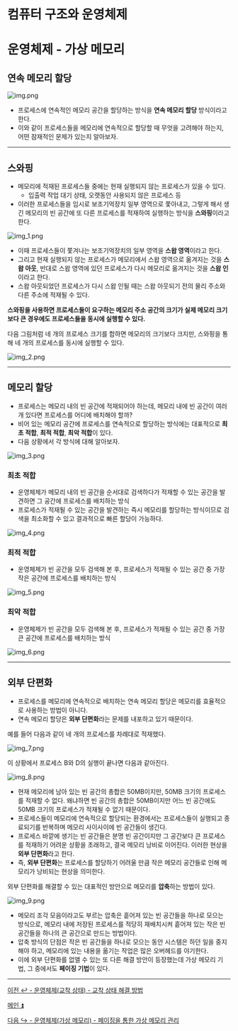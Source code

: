 # 컴퓨터 구조와 운영체제

# 운영체제 - 가상 메모리

## 연속 메모리 할당

![img.png](image/img.png)

- 프로세스에 연속적인 메모리 공간을 할당하는 방식을 **연속 메모리 할당** 방식이라고 한다.
- 이와 같이 프로세스들을 메모리에 연속적으로 할당할 때 무엇을 고려해야 하는지, 어떤 잠재적인 문제가 있는지 알아보자.

---

## 스와핑

- 메모리에 적재된 프로세스들 중에는 현재 실행되지 않는 프로세스가 있을 수 있다.
  - 입출력 작업 대기 상태, 오랫동안 사용되지 않은 프로세스 등
- 이러한 프로세스들을 임시로 보조기억장치 일부 영역으로 쫓아내고, 그렇게 해서 생긴 메모리의 빈 공간에 또 다른 프로세스를 적재하여 실행하는 방식을 **스와핑**이라고 한다.

![img_1.png](image/img_1.png)

- 이때 프로세스들이 쫓겨나는 보조기억장치의 일부 영역을 **스왑 영역**이라고 한다.
- 그리고 현재 실행되지 않는 프로세스가 메모리에서 스왑 영역으로 옮겨지는 것을 **스왑 아웃**, 반대로 스왑 영역에 있던 프로세스가 다시 메모리로 옮겨지는 것을 **스왑 인**이라고 한다.
- 스왑 아웃되었던 프로세스가 다시 스왑 인될 때는 스왑 아웃되기 전의 물리 주소와 다른 주소에 적재될 수 있다.

**스와핑을 사용하면 프로세스들이 요구하는 메모리 주소 공간의 크기가 실제 메모리 크기보다 큰 경우에도 프로세스들을 동시에 실행할 수 있다.**

다음 그림처럼 네 개의 프로세스 크기를 합하면 메모리의 크기보다 크지만, 스와핑을 통해 네 개의 프로세스를 동시에 실행할 수 있다.

![img_2.png](image/img_2.png)

---

## 메모리 할당

- 프로세스는 메모리 내의 빈 공간에 적재되어야 하는데, 메모리 내에 빈 공간이 여러 개 있다면 프로세스를 어디에 배치해야 할까?
- 비어 있는 메모리 공간에 프로세스를 연속적으로 할당하는 방식에는 대표적으로 **최초 적합**, **최적 적합**, **최악 적합**이 있다.
- 다음 상황에서 각 방식에 대해 알아보자.

![img_3.png](image/img_3.png)

### 최초 적합

- 운영체제가 메모리 내의 빈 공간을 순서대로 검색하다가 적재할 수 있는 공간을 발견하면 그 공간에 프로세스를 배치하는 방식
- 프로세스가 적재될 수 있는 공간을 발견하는 즉시 메모리를 할당하는 방식이므로 검색을 최소화할 수 있고 결과적으로 빠른 할당이 가능하다.

![img_4.png](image/img_4.png)

### 최적 적합

- 운영체제가 빈 공간을 모두 검색해 본 후, 프로세스가 적재될 수 있는 공간 중 가장 작은 공간에 프로세스를 배치하는 방식

![img_5.png](image/img_5.png)

### 최악 적합

- 운영체제가 빈 공간을 모두 검색해 본 후, 프로세스가 적재될 수 있는 공간 중 가장 큰 공간에 프로세스를 배치하는 방식

![img_6.png](image/img_6.png)

---

## 외부 단편화

- 프로세스를 메모리에 연속적으로 배치하는 연속 메모리 할당은 메모리를 효율적으로 사용하는 방법이 아니다.
- 연속 메모리 할당은 **외부 단편화**라는 문제를 내포하고 있기 때문이다.

예를 들어 다음과 같이 네 개의 프로세스를 차례대로 적재했다.

![img_7.png](image/img_7.png)

이 상황에서 프로세스 B와 D의 실행이 끝나면 다음과 같아진다.

![img_8.png](image/img_8.png)

- 현재 메모리에 남아 있는 빈 공간의 총합은 50MB이지만, 50MB 크기의 프로세스를 적재할 수 없다. 왜냐하면 빈 공간의 총합은 50MB이지만 어느 빈 공간에도 50MB 
    크기의 프로세스가 적재될 수 없기 때문이다.
- 프로세스들이 메모리에 연속적으로 할당되는 환경에서는 프로세스들이 실행되고 종료되기를 반복하며 메모리 사이사이에 빈 공간들이 생긴다.
- 프로세스 바깥에 생기는 빈 공간들은 분명 빈 공간이지만 그 공간보다 큰 프로세스를 적재하기 어려운 상황을 초래하고, 결국 메모리 낭비로 이어진다. 이러한 현상을
**외부 단편화**라고 한다.
- 즉, **외부 단편화**는 프로세스를 할당하기 어려울 만큼 작은 메모리 공간들로 인해 메모리가 낭비되는 현상을 의미한다.

외부 단편화를 해결할 수 있는 대표적인 방안으로 메모리를 **압축**하는 방법이 있다.

![img_9.png](image/img_9.png)

- 메모리 조각 모음이라고도 부르는 압축은 흩어져 있는 빈 공간들을 하나로 모으는 방식으로, 메모리 내에 저장된 프로세스를 적당히 재배치시켜 흩어져 있는 작은 빈 공간들을
    하나의 큰 공간으로 만드는 방법이다.
- 압축 방식의 단점은 작은 빈 공간들을 하나로 모으는 동안 시스템은 하던 일을 중지해야 하고, 메모리에 있는 내용을 옮기는 작업은 많은 오버헤드를 야기한다.
- 이에 외부 단편화를 없앨 수 있는 또 다른 해결 방안이 등장했는데 가상 메모리 기법, 그 중에서도 **페이징 기법**이 있다.

---

[이전 ↩️ - 운영체제(교착 상태) - 교착 상태 해결 방법](https://github.com/genesis12345678/TIL/blob/main/cs/deadlock/DeadlockSolve.md)

[메인 ⏫](https://github.com/genesis12345678/TIL/blob/main/cs/Main.md)

[다음 ↪️ - 운영체제(가상 메모리) - 페이징을 통한 가상 메모리 관리](https://github.com/genesis12345678/TIL/blob/main/cs/virtualmemory/paging.md)